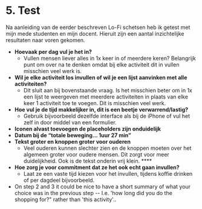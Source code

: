 # 5. Test

Na aanleiding van de eerder beschreven Lo-Fi schetsen heb ik getest met mijn mede studenten en mijn docent. Hieruit zijn een aantal inzichtelijke resultaten naar voren gekomen. 

* **Hoevaak per dag vul je het in?** 
  * Vullen mensen liever alles in 1x keer in of meerdere keren? Belangrijk punt om over na te denken omdat bij elke activiteit dit in vullen misschien veel werk is. 
* **Wil je elke activiteit los invullen of wil je een lijst aanvinken met alle activiteiten?**
  * Dit sluit aan bij bovenstaande vraag. Is het misschien beter om in 1x een lijst te weergeven met meerdere activiteiten in plaats van elke keer 1 activiteit toe te voegen. Dit is misschien veel werk.
* **Hoe vul je de tijd makkelijker in, dit is een beetje verwarrend/lastig?** 
  * Gebruik bijvoorbeeld dezelfde interface als bij de iPhone of vul het zelf in door middel van een formulier.
* **Iconen alvast toevoegen de placeholders zijn onduidelijk**
* **Datum bij de “totale beweging… 1uur 27 min”** 
* **Tekst groter en knoppen groter voor ouderen**
  * Veel ouderen kunnen slechter zien en de knoppen moeten over het algemeen groter voor oudere mensen. Dit zorgt voor meer duidelijkheid. Ook is de tekst onderin vrij klein.  ****
* **Hoe zorg je voor commitment dat ze het ook echt gaan invullen?**
  * Laat ze een vaste tijd kiezen voor het invullen, tijdens koffie drinken of per dagdeel bijvoorbeeld.
* On step 2 and 3 it could be nice to have a short summary of what your choice was in the previous step -- I.e. 'how long did you do the shopping for?" rather than 'this activity'.. 

